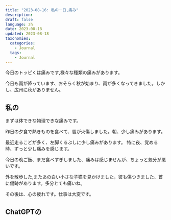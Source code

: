 ```yaml
---
title: "2023-08-16: 私の一日,痛み"
description: 
draft: false
language: zh
date: 2023-08-18
updated: 2023-08-18
taxonomies:
  categories:
    - Journal
  tags:
    - Journal
---
```


今日のトッピくは痛みです,様々な種類の痛みがあります。

今日も雨が降っています、おそらく秋が始まり、雨が多くなってきました。しかし、広州に秋がありません。
<!-- more -->

## 私の
まずは体できな物理できな痛みです。

昨日の夕食で熱きものを食べて、唇が火傷しました。朝、少し痛みがあります。

最近走るこどが多く、左脚くるぶしに少し痛みがあります。
特に夜、覚める時、ずっと少し痛みを感じます。

今日の晩ご飯、まだ食べすぎしました、痛みは感じませんが、ちょっと気分が悪いです。

外を散歩した,またあの白い小さな子猫を見かけました，彼も傷つきました、首に傷跡があります。多分とても痛いね。

その後は、心の疲れです。仕事は大変です。

## ChatGPTの

